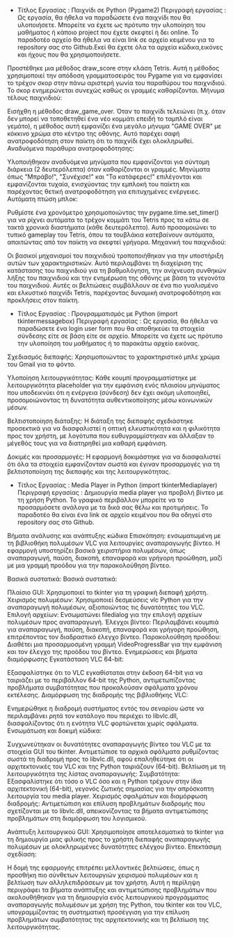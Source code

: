 - Τίτλος Εργασίας :
Παιχνίδι σε Python (Pygame2)
Περιγραφή εργασίας :
Ως εργασία, θα ήθελα να παραδώσετε ένα παιχνίδι που θα υλοποιήσετε. Μπορείτε να έχετε ως πρότυπο την υλοποίηση του μαθήματος ή κάποιο project που έχετε σκεφτεί ή δει online. Το παραδοτέο αρχείο θα ήθελα να είναι link σε αρχείο κειμένου για το repository σας στο Github.Εκεί θα έχετε όλα τα αρχεία κώδικα,εικόνες και ήχους που θα χρησιμοποιήσετε. 


Προστέθηκε μια μέθοδος draw_score στην κλάση Tetris. Αυτή η μέθοδος χρησιμοποιεί την απόδοση γραμματοσειράς του Pygame για να εμφανίσει το τρέχον σκορ στην πάνω αριστερή γωνία του παραθύρου του παιχνιδιού. Το σκορ ενημερώνεται συνεχώς καθώς οι γραμμές καθαρίζονται.
Μήνυμα τέλους παιχνιδιού:

Εισήχθη η μέθοδος draw_game_over. Όταν το παιχνίδι τελειώνει (π.χ. όταν δεν μπορεί να τοποθετηθεί ένα νέο κομμάτι επειδή το ταμπλό είναι γεμάτο), η μέθοδος αυτή εμφανίζει ένα μεγάλο μήνυμα "GAME OVER" με κόκκινο χρώμα στο κέντρο της οθόνης. Αυτό παρέχει σαφή ανατροφοδότηση στον παίκτη ότι το παιχνίδι έχει ολοκληρωθεί.
Αναδυόμενα παράθυρα ανατροφοδότησης:

Υλοποιήθηκαν αναδυόμενα μηνύματα που εμφανίζονται για σύντομη διάρκεια (2 δευτερόλεπτα) όταν καθαρίζονται οι γραμμές. Μηνύματα όπως "Μπράβο!", "Συνέχισε!" και "Τα κατάφερες!" επιλέγονται και εμφανίζονται τυχαία, ενισχύοντας την εμπλοκή του παίκτη και παρέχοντας θετική ανατροφοδότηση για επιτυχημένες ενέργειες.
Αυτόματη πτώση μπλοκ:

Ρυθμίστε ένα χρονόμετρο χρησιμοποιώντας την pygame.time.set_timer() για να ρίχνει αυτόματα το τρέχον κομμάτι του Tetris προς τα κάτω σε τακτά χρονικά διαστήματα (κάθε δευτερόλεπτο). Αυτό προσομοιώνει το τυπικό gameplay του Tetris, όπου τα τουβλάκια κατεβαίνουν αυτόματα, απαιτώντας από τον παίκτη να σκεφτεί γρήγορα.
Μηχανική του παιχνιδιού:

Οι βασικοί μηχανισμοί του παιχνιδιού τροποποιήθηκαν για την υποστήριξη αυτών των χαρακτηριστικών. Αυτό περιλαμβάνει τη διαχείριση της κατάστασης του παιχνιδιού για τη βαθμολόγηση, την ανίχνευση συνθηκών λήξης του παιχνιδιού και την ενημέρωση της οθόνης με βάση τα γεγονότα του παιχνιδιού.
Αυτές οι βελτιώσεις συμβάλλουν σε ένα πιο γυαλισμένο και ελκυστικό παιχνίδι Tetris, παρέχοντας δυναμική ανατροφοδότηση και προκλήσεις στον παίκτη.






- Τίτλος Εργασίας :
Προγραμματισμός με Python (import tkintermessagebox)
Περιγραφή εργασίας :
Ως εργασία, θα ήθελα να παραδώσετε ένα login user form που θα αποθηκεύει τα στοιχεία σύνδεσης είτε σε βάση είτε σε αρχείο. Μπορείτε να έχετε ως πρότυπο την υλοποίηση του μαθήματος ή το παρακάτω αρχείο εικόνας. 

Σχεδιασμός διεπαφής: Χρησιμοποιώντας το χαρακτηριστικό μπλε χρώμα του Gmail για το φόντο.

Υλοποίηση λειτουργικότητας: Κάθε κουμπί προγραμματίστηκε με λειτουργικότητα placeholder για την εμφάνιση ενός πλαισίου μηνύματος που υποδεικνύει ότι η ενέργεια (σύνδεση) δεν έχει ακόμη υλοποιηθεί, προσομοιώνοντας τη δυνατότητα αυθεντικοποίησης μέσω κοινωνικών μέσων.

Βελτιστοποίηση διάταξης: Η διάταξη της διεπαφής σχεδιάστηκε προσεκτικά για να διασφαλιστεί η οπτική ελκυστικότητα και η φιλικότητα προς τον χρήστη, με λογότυπα που ευθυγραμμίστηκαν και άλλαξαν το μέγεθός τους για να διατηρηθεί μια καθαρή εμφάνιση.

Δοκιμές και προσαρμογές: Η εφαρμογή δοκιμάστηκε για να διασφαλιστεί ότι όλα τα στοιχεία εμφανίζονταν σωστά και έγιναν προσαρμογές για τη βελτιστοποίηση της διεπαφής και της λειτουργικότητας.


- Τίτλος Εργασίας :
Μedia Player in Python (import tkinterMediaplayer)
Περιγραφή εργασίας :
Δημιουργία media player για προβολή βίντεο με τη χρήση Python. Το γραφικό περιβάλλον μπορείτε να το προσαρμόσετε ανάλογα με τα δικά σας θέλω και προτιμήσεις. Το παραδοτέο θα είναι ένα link  σε αρχείο κειμένου που θα οδηγεί στο repository σας στο Github.

Βήματα ανάλυσης και ανάπτυξης κώδικα
Επισκόπηση:
ενσωματωμένη με τη βιβλιοθήκη πολυμέσων VLC για λειτουργίες αναπαραγωγής βίντεο. Η εφαρμογή υποστηρίζει βασικά χειριστήρια πολυμέσων, όπως αναπαραγωγή, παύση, διακοπή, επαναφορά και γρήγορη προώθηση, μαζί με μια γραμμή προόδου για την παρακολούθηση βίντεο.

Βασικά συστατικά: Βασικά συστατικά:

Πλαίσιο GUI: Χρησιμοποιεί το tkinter για τη γραφική διεπαφή χρήστη.
Χειρισμός πολυμέσων: Χρησιμοποιεί δεσμεύσεις vlc Python για την αναπαραγωγή πολυμέσων, αξιοποιώντας τις δυνατότητες του VLC.
Επιλογή αρχείων: Ενσωματώνει filedialog για την επιλογή αρχείων πολυμέσων προς αναπαραγωγή.
Έλεγχοι βίντεο: Περιλαμβάνει κουμπιά για αναπαραγωγή, παύση, διακοπή, επαναφορά και γρήγορη προώθηση, επιτρέποντας τον διαδραστικό έλεγχο βίντεο.
Παρακολούθηση προόδου: Διαθέτει μια προσαρμοσμένη γραμμή VideoProgressBar για την εμφάνιση και τον έλεγχο της προόδου του βίντεο.
Ενημερώσεις και βήματα διαμόρφωσης
Εγκατάσταση VLC 64-bit:

Εξασφαλίστηκε ότι το VLC εγκαθίσταται στην έκδοση 64-bit για να ταιριάζει με το περιβάλλον 64-bit της Python, αντιμετωπίζοντας προβλήματα συμβατότητας που προκαλούσαν σφάλματα χρόνου εκτέλεσης.
Διαμόρφωση της διαδρομής της βιβλιοθήκης VLC:

Ενημερώθηκε η διαδρομή συστήματος εντός του σεναρίου ώστε να περιλαμβάνει ρητά τον κατάλογο που περιέχει το libvlc.dll, διασφαλίζοντας ότι η ενότητα VLC φορτώνεται χωρίς σφάλματα.
Ενσωμάτωση και δοκιμή κώδικα:

Συγχωνεύτηκαν οι δυνατότητες αναπαραγωγής βίντεο του VLC με τα στοιχεία GUI του tkinter.
Αντιμετώπισε τα αρχικά σφάλματα ρυθμίζοντας σωστά τη διαδρομή προς το libvlc.dll, αφού επαληθεύτηκε ότι οι αρχιτεκτονικές του VLC και της Python ταιριάζουν (64-bit).
Βελτίωση με τη λειτουργικότητα της λίστας αναπαραγωγής: 
Συμβατότητα: Εξασφαλίστηκε ότι τόσο ο VLC όσο και η Python τρέχουν στην ίδια αρχιτεκτονική (64-bit), γεγονός ζωτικής σημασίας για την απρόσκοπτη λειτουργία του media player.
Χειρισμός σφαλμάτων και διαμόρφωση διαδρομής: Αντιμετώπιση και επίλυση προβλημάτων διαδρομής που σχετίζονται με το libvlc.dll, απεικονίζοντας τα βήματα αντιμετώπισης προβλημάτων στη διαμόρφωση του λογισμικού.

Ανάπτυξη λειτουργικού GUI: Χρησιμοποίησε αποτελεσματικά το tkinter για τη δημιουργία μιας φιλικής προς το χρήστη διεπαφής αναπαραγωγής πολυμέσων με ολοκληρωμένες δυνατότητες ελέγχου βίντεο.
Επεκτάσιμη σχεδίαση:

Η δομή της εφαρμογής επιτρέπει μελλοντικές βελτιώσεις, όπως η προσθήκη πιο σύνθετων λειτουργιών χειρισμού πολυμέσων και η βελτίωση των αλληλεπιδράσεων με τον χρήστη.
Αυτή η περίληψη περιγράφει τα βήματα ανάπτυξης και αντιμετώπισης προβλημάτων που ακολουθήθηκαν για τη δημιουργία ενός λειτουργικού προγράμματος αναπαραγωγής πολυμέσων με χρήση της Python, του tkinter και του VLC, υπογραμμίζοντας τη συστηματική προσέγγιση για την επίλυση προβλημάτων συμβατότητας της αρχιτεκτονικής και τη βελτίωση της λειτουργικότητας.
